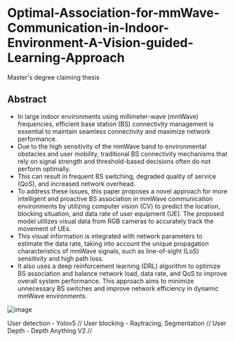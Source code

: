 # Optimal-Association-for-mmWave-Communication-in-Indoor-Environment-A-Vision-guided-Learning-Approach

Master's degree claiming thesis

## Abstract
- In large indoor environments using millimeter-wave (mmWave) frequencies, efficient base station (BS) connectivity management is essential to maintain seamless connectivity and maximize network performance.
- Due to the high sensitivity of the mmWave band to environmental obstacles and user mobility, traditional BS connectivity mechanisms that rely on signal strength and threshold-based decisions often do not perform optimally.
- This can result in frequent BS switching, degraded quality of service (QoS), and increased network overhead.
- To address these issues, this paper proposes a novel approach for more intelligent and proactive BS association in mmWave communication environments by utilizing computer vision (CV) to predict the location, blocking situation, and data rate of user equipment (UE). The proposed model utilizes visual data from RGB cameras to accurately track the movement of UEs.
- This visual information is integrated with network parameters to estimate the data rate, taking into account the unique propagation characteristics of mmWave signals, such as line-of-sight (LoS) sensitivity and high path loss.
- It also uses a deep reinforcement learning (DRL) algorithm to optimize BS association and balance network load, data rate, and QoS to improve overall system performance. This approach aims to minimize unnecessary BS switches and improve network efficiency in dynamic mmWave environments.


![image](https://github.com/user-attachments/assets/9a1a3715-2c73-4a41-9e2c-e947d321f9d7)

User detection - Yolov5 //
User blocking - Raytracing, Segmentation //
User Depth - Depth Anything V2 //
